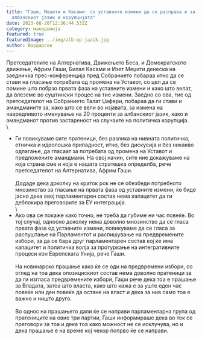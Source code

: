 ```yaml
---
title: "Гаши, Меџити и Касами: со уставните измени да се расправа и за
  албанскиот јазик и корупцијата"
date: 2023-08-20T12:36:44.532Z
category: македонија
featured: true
featuredImage: ../img/alb-op-jazik.jpg
author: Вардарски
---
```

<!--StartFragment-->

Претседателите на Алтернатива, Движењето Беса, и Демократското движење, Африм Гаши, Билал Касами и Изет Меџити денеска на заедничка прес-конференција пред Собранието побараа итно да се стави на гласање потребата од промена на Уставот, со цел да се помине што побрзо првата фаза на уставните измени и како што велат, да влеземе во суштински процес на тие измени. Заедно со ова, тие од претседателот на Собранието Талат Џафери, побараа да ги стави и амандманите за, како што се вели во изјавата, за измена на навредливото именување на 20 проценти за албанскиот јазик, како и амандманот против застареност на случаите на политичка корупција.\
\
- Ги повикуваме сите пратеници, без разлика на нивната политичка, етничка и идеолошка припадност, итно, без дискусија и без никакво одлагање, да гласаат за потребата од промена на Уставот и предложените амандмани. На овој начин, сите ние докажуваме на која страна сме и која е нашата стратешка определба, рече претседателот на Алтернатива, Африм Гаши.\
\
Додаде дека доколку на краток рок не се обезбеди потребното мнозинство за гласање на првата фаза од уставните измени, ќе биде јасно дека овој парламентарен состав нема капацитет да ги деблокира преговорите за ЕУ интеграција.\
\
- Ако ова се покаже како точно, не треба да губиме ни час повеќе. Во тој случај, односно доколку нема доволно мнозинство да се гласа првата фаза од уставните измени, повикуваме да се гласа за распуштање на Парламентот и распишување на предвремените избори, за да се бара друг парламентарен состав кој ќе има капацитет и политичка волја за протуркање на интегративните процеси кон Европската Унија, рече Гаши.\
\
На новинарско прашање како ќе се оди на предвремени избори, со оглед на тоа декa опозицискиот состав нема доволно пратеници за да ги изгласа предвремените избори, Гаши рече дека тоа е прашање за Владата, затоа што власта, како што кажа е за уште еден час повеќе или ден повеќе да остане на власт и дека за нив само тоа е важно и ништо друго.\
\
Во однос на прашањето дали ќе се направи парламентарна група од пратениците на овие три партии, Гаши информираше дека во тек се преговори за тоа и дека тоа како можност не се исклучува, но и дека прашање е на време кој чекор попрво ќе се направи.

<!--EndFragment-->